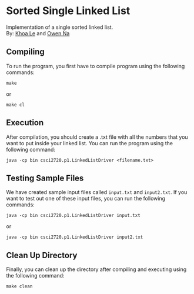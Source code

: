 # Sorted Single Linked List
Implementation of a single sorted linked list.\
By: [Khoa Le](https://github.com/lenhatdangkhoa) and [Owen Na](https://github.com/osn53387)

## Compiling
To run the program, you first have to compile program using the following commands:
```
make
```
or
```
make cl
```
## Execution
After compilation, you should create a .txt file with all the numbers that you want to put inside your linked list.
You can run the program using the following command:
```
java -cp bin csci2720.p1.LinkedListDriver <filename.txt>
```
## Testing Sample Files
We have created sample input files called `input.txt` and `input2.txt`. If you want to test out one of these input files,
you can run the following commands:
```
java -cp bin csci2720.p1.LinkedListDriver input.txt
```
or
```
java -cp bin csci2720.p1.LinkedListDriver input2.txt
```
## Clean Up Directory
Finally, you can clean up the directory after compiling and executing using the following command:
```
make clean
```